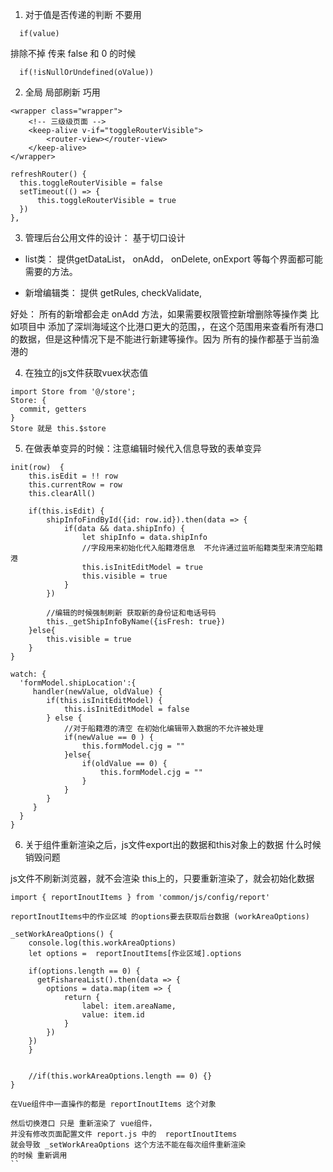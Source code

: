 1. 对于值是否传递的判断  不要用

```
  if(value)
```
排除不掉 传来 false 和 0 的时候

```
  if(!isNullOrUndefined(oValue))
```

2. 全局 局部刷新 巧用

```
<wrapper class="wrapper">
    <!-- 三级级页面 -->
    <keep-alive v-if="toggleRouterVisible">
        <router-view></router-view>
    </keep-alive>
</wrapper>

refreshRouter() {
  this.toggleRouterVisible = false
  setTimeout(() => {
      this.toggleRouterVisible = true
  })
},

```

3. 管理后台公用文件的设计： 基于切口设计
  - list类： 提供getDataList， onAdd， onDelete, onExport 等每个界面都可能需要的方法。

  - 新增编辑类：  提供 getRules, checkValidate,

好处： 所有的新增都会走 onAdd 方法，如果需要权限管控新增删除等操作类
  比如项目中 添加了深圳海域这个比港口更大的范围，，在这个范围用来查看所有港口的数据，但是这种情况下是不能进行新建等操作。因为
  所有的操作都基于当前渔港的


4. 在独立的js文件获取vuex状态值

```
import Store from '@/store';
Store: {
  commit, getters
}
Store 就是 this.$store
```

5. 在做表单变异的时候：注意编辑时候代入信息导致的表单变异


```
init(row)  {
    this.isEdit = !! row
    this.currentRow = row
    this.clearAll()

    if(this.isEdit) {
        shipInfoFindById({id: row.id}).then(data => {
            if(data && data.shipInfo) {
                let shipInfo = data.shipInfo
                //字段用来初始化代入船籍港信息  不允许通过监听船籍类型来清空船籍港
                this.isInitEditModel = true
                this.visible = true
            }
        })

        //编辑的时候强制刷新 获取新的身份证和电话号码
        this._getShipInfoByName({isFresh: true})
    }else{
        this.visible = true
    }
}

watch: {
  'formModel.shipLocation':{
     handler(newValue, oldValue) {
        if(this.isInitEditModel) {
            this.isInitEditModel = false
        } else {
            //对于船籍港的清空 在初始化编辑带入数据的不允许被处理
            if(newValue == 0 ) {
                this.formModel.cjg = ""
            }else{
                if(oldValue == 0) {
                    this.formModel.cjg = ""
                }
            }
        }
     }
  }
}

```

6. 关于组件重新渲染之后，js文件export出的数据和this对象上的数据 什么时候销毁问题

js文件不刷新浏览器，就不会渲染
this上的，只要重新渲染了，就会初始化数据

```
import { reportInoutItems } from 'common/js/config/report'

reportInoutItems中的作业区域 的options要去获取后台数据 (workAreaOptions)

_setWorkAreaOptions() {
    console.log(this.workAreaOptions)
    let options =  reportInoutItems[作业区域].options

    if(options.length == 0) {
      getFishareaList().then(data => {
        options = data.map(item => {
            return {
                label: item.areaName,
                value: item.id
            }
        })
    })
    }


    //if(this.workAreaOptions.length == 0) {}
}

在Vue组件中一直操作的都是 reportInoutItems 这个对象

然后切换港口 只是 重新渲染了 vue组件，
并没有修改页面配置文件 report.js 中的  reportInoutItems
就会导致 _setWorkAreaOptions 这个方法不能在每次组件重新渲染
的时候 重新调用
``
